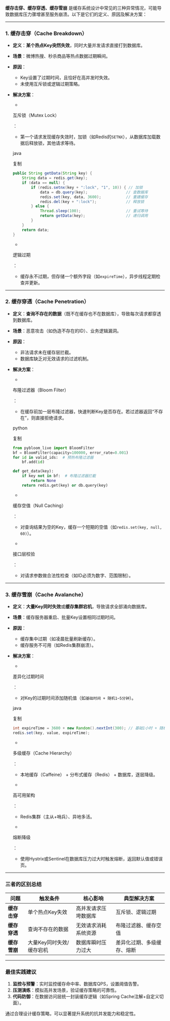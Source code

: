 **缓存击穿、缓存穿透、缓存雪崩** 是缓存系统设计中常见的三种异常情况，可能导致数据库压力骤增甚至服务崩溃。以下是它们的定义、原因及解决方案：

------

### **1. 缓存击穿（Cache Breakdown）**

- **定义**：**某个热点Key突然失效**，同时大量并发请求直接打到数据库。

- **场景**：微博热搜、秒杀商品等热点数据过期瞬间。

- **原因**：

  - Key设置了过期时间，且恰好在高并发时失效。
  - 未使用互斥锁或逻辑过期策略。

- **解决方案**：

  - 

    互斥锁（Mutex Lock）

    ：

    - 第一个请求发现缓存失效时，加锁（如Redis的`SETNX`），从数据库加载数据后释放锁，其他请求等待。

    java

    复制

    ```java
    public String getData(String key) {
        String data = redis.get(key);
        if (data == null) {
            if (redis.setnx(key + ":lock", "1", 10)) { // 加锁
                data = db.query(key);                 // 查数据库
                redis.set(key, data, 3600);           // 重建缓存
                redis.del(key + ":lock");             // 释放锁
            } else {
                Thread.sleep(100);                    // 重试等待
                return getData(key);                  // 递归调用
            }
        }
        return data;
    }
    ```

  - 

    逻辑过期

    ：

    - 缓存永不过期，但存储一个额外字段（如`expireTime`），异步线程定期检查并更新。

------

### **2. 缓存穿透（Cache Penetration）**

- **定义**：**查询不存在的数据**（既不在缓存也不在数据库），导致每次请求都穿透到数据库。

- **场景**：恶意攻击（如伪造不存在的ID）、业务逻辑漏洞。

- **原因**：

  - 非法请求未在缓存层拦截。
  - 数据库缺乏对无效请求的过滤机制。

- **解决方案**：

  - 

    布隆过滤器（Bloom Filter）

    ：

    - 在缓存前加一层布隆过滤器，快速判断Key是否存在。若过滤器返回“不存在”，则直接拒绝请求。

    python

    复制

    ```python
    from pybloom_live import BloomFilter
    bf = BloomFilter(capacity=100000, error_rate=0.001)
    for id in valid_ids:  # 预热布隆过滤器
        bf.add(id)
    
    def get_data(key):
        if key not in bf:  # 布隆过滤器拦截
            return None
        return redis.get(key) or db.query(key)
    ```

  - 

    缓存空值（Null Caching）

    ：

    - 对查询结果为空的Key，缓存一个短期的空值（如`redis.set(key, null, 60)`）。

  - 

    接口层校验

    ：

    - 对请求参数做合法性检查（如ID必须为数字、范围限制）。

------

### **3. 缓存雪崩（Cache Avalanche）**

- **定义**：**大量Key同时失效**或**缓存集群宕机**，导致请求全部涌向数据库。

- **场景**：缓存服务器重启、批量Key设置相同过期时间。

- **原因**：

  - 缓存集中过期（如凌晨批量刷新缓存）。
  - 缓存服务不可用（如Redis集群崩溃）。

- **解决方案**：

  - 

    差异化过期时间

    ：

    - 对Key的过期时间添加随机值（如`基础时间 + 随机1~5分钟`）。

    java

    复制

    ```java
    int expireTime = 3600 + new Random().nextInt(300); // 基础1小时 + 随机5分钟
    redis.set(key, value, expireTime);
    ```

  - 

    多级缓存（Cache Hierarchy）

    ：

    - 本地缓存（Caffeine） + 分布式缓存（Redis） + 数据库，逐层降级。

  - 

    高可用架构

    ：

    - Redis集群（主从+哨兵）、异地多活。

  - 

    熔断降级

    ：

    - 使用Hystrix或Sentinel在数据库压力过大时触发熔断，返回默认值或错误页。

------

### **三者的区别总结**

| **问题**     | **触发条件**             | **核心影响**         | **典型解决方案**           |
| ------------ | ------------------------ | -------------------- | -------------------------- |
| **缓存击穿** | 单个热点Key失效          | 高并发请求压垮数据库 | 互斥锁、逻辑过期           |
| **缓存穿透** | 查询不存在的数据         | 无效请求消耗系统资源 | 布隆过滤器、缓存空值       |
| **缓存雪崩** | 大量Key同时失效/缓存宕机 | 数据库瞬时压力过大   | 差异化过期、多级缓存、熔断 |

------

### **最佳实践建议**

1. **监控与预警**：实时监控缓存命中率、数据库QPS，设置阈值告警。
2. **压测演练**：模拟高并发场景，验证缓存策略的可靠性。
3. **代码防御**：在数据访问层统一封装缓存逻辑（如Spring Cache注解+自定义切面）。

通过合理设计缓存策略，可以显著提升系统的抗并发能力和稳定性。